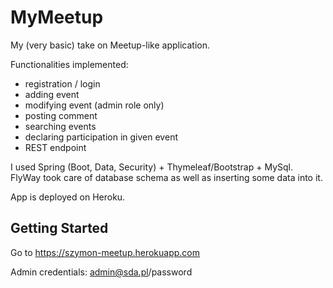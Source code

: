 # MyMeetup

My (very basic) take on Meetup-like application.

Functionalities implemented: 
- registration / login
- adding event
- modifying event (admin role only)
- posting comment
- searching events 
- declaring participation in given event
- REST endpoint

I used Spring (Boot, Data, Security) + Thymeleaf/Bootstrap + MySql. FlyWay took care of database schema as well as inserting some data into it.

App is deployed on Heroku.
 
## Getting Started

Go to https://szymon-meetup.herokuapp.com

Admin credentials: admin@sda.pl/password

